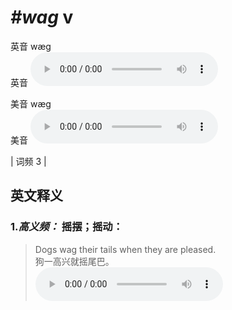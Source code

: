 # ***\#wag*** v
英音 wæɡ  
英音
<audio src="./media/wag-B.aac" controls="controls"></audio>

美音 wæɡ  
美音
<audio src="./media/wag.aac" controls="controls"></audio>



| 词频 3 |  

英文释义
---
### 1.*高义频：* **摇摆；摇动：**  

 > Dogs wag their tails when they are pleased.  
 > 狗一高兴就摇尾巴。    
<audio src="./media/1-wag.aac" controls="controls"></audio>



